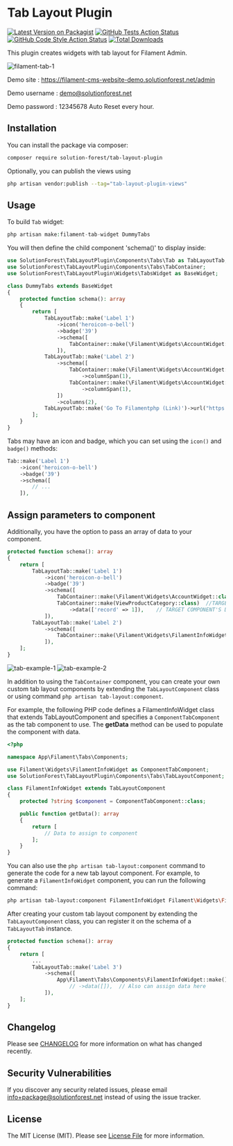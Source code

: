 # Tab Layout Plugin

[![Latest Version on Packagist](https://img.shields.io/packagist/v/solution-forest/tab-layout-plugin.svg?style=flat-square)](https://packagist.org/packages/solution-forest/tab-layout-plugin)
[![GitHub Tests Action Status](https://img.shields.io/github/workflow/status/solution-forest/tab-layout-plugin/run-tests?label=tests)](https://github.com/solution-forest/tab-layout-plugin/actions?query=workflow%3Arun-tests+branch%3Amain)
[![GitHub Code Style Action Status](https://img.shields.io/github/workflow/status/solution-forest/tab-layout-plugin/Check%20&%20fix%20styling?label=code%20style)](https://github.com/solution-forest/tab-layout-plugin/actions?query=workflow%3A"Check+%26+fix+styling"+branch%3Amain)
[![Total Downloads](https://img.shields.io/packagist/dt/solution-forest/tab-layout-plugin.svg?style=flat-square)](https://packagist.org/packages/solution-forest/tab-layout-plugin)

This plugin creates widgets with tab layout for Filament Admin.

![filament-tab-1](https://github.com/solutionforest/filament-tab-plugin/assets/68525320/0dd61497-1c22-474c-b74a-75700df51292)

Demo site : https://filament-cms-website-demo.solutionforest.net/admin

Demo username : demo@solutionforest.net

Demo password : 12345678 Auto Reset every hour.
## Installation

You can install the package via composer:

```bash
composer require solution-forest/tab-layout-plugin
```

Optionally, you can publish the views using

```bash
php artisan vendor:publish --tag="tab-layout-plugin-views"
```

## Usage

To build `Tab` widget: 
```php
php artisan make:filament-tab-widget DummyTabs
```

You will then define the child component 'schema()' to display inside:
```php
use SolutionForest\TabLayoutPlugin\Components\Tabs\Tab as TabLayoutTab;
use SolutionForest\TabLayoutPlugin\Components\Tabs\TabContainer;
use SolutionForest\TabLayoutPlugin\Widgets\TabsWidget as BaseWidget;

class DummyTabs extends BaseWidget
{
    protected function schema(): array
    {
        return [
            TabLayoutTab::make('Label 1')
                ->icon('heroicon-o-bell') 
                ->badge('39')
                ->schema([
                    TabContainer::make(\Filament\Widgets\AccountWidget::class)
                ]),
            TabLayoutTab::make('Label 2')
                ->schema([
                    TabContainer::make(\Filament\Widgets\AccountWidget::class)
                        ->columnSpan(1),
                    TabContainer::make(\Filament\Widgets\AccountWidget::class)
                        ->columnSpan(1),
                ])
                ->columns(2),
            TabLayoutTab::make('Go To Filamentphp (Link)')->url("https://filamentphp.com/", true),
        ];
    }
}
```

Tabs may have an icon and badge, which you can set using the `icon()` and `badge()` methods:
```php
Tab::make('Label 1')
    ->icon('heroicon-o-bell') 
    ->badge('39')
    ->schema([
        // ...
    ]),
```

## Assign parameters to component
Additionally, you have the option to pass an array of data to your component.
```php
protected function schema(): array
{
    return [
        TabLayoutTab::make('Label 1')
            ->icon('heroicon-o-bell')
            ->badge('39')
            ->schema([
                TabContainer::make(\Filament\Widgets\AccountWidget::class)
                TabContainer::make(ViewProductCategory::class)  //TARGET COMPONENT
                    ->data(['record' => 1]),    // TARGET COMPONENT'S DATA
            ]),
        TabLayoutTab::make('Label 2')
            ->schema([
                TabContainer::make(\Filament\Widgets\FilamentInfoWidget::class),
            ]),
    ];
}
```
![tab-example-1](https://github.com/solutionforest/filament-tab-plugin/assets/68525320/1061acbb-cfdf-422f-8c2f-1c0f709ecf7f)
![tab-example-2](https://github.com/solutionforest/filament-tab-plugin/assets/68525320/23898112-9d25-4260-bed1-081e679b8b68)


In addition to using the `TabContainer` component, you can create your own custom tab layout components by extending the `TabLayoutComponent` class or using command `php artisan tab-layout:component`.

For example, the following PHP code defines a FilamentInfoWidget class that extends TabLayoutComponent and specifies a `ComponentTabComponent` as the tab component to use. The **getData** method can be used to populate the component with data.
```php
<?php

namespace App\Filament\Tabs\Components;

use Filament\Widgets\FilamentInfoWidget as ComponentTabComponent;
use SolutionForest\TabLayoutPlugin\Components\Tabs\TabLayoutComponent;

class FilamentInfoWidget extends TabLayoutComponent
{
    protected ?string $component = ComponentTabComponent::class;

    public function getData(): array
    {
        return [
            // Data to assign to component
        ];
    }
}
```
You can also use the `php artisan tab-layout:component` command to generate the code for a new tab layout component. For example, to generate a `FilamentInfoWidget` component, you can run the following command:
```bash
php artisan tab-layout:component FilamentInfoWidget Filament\Widgets\FilamentInfoWidget
```

After creating your custom tab layout component by extending the `TabLayoutComponent` class, you can register it on the schema of a `TabLayoutTab` instance.
```php
protected function schema(): array
{
    return [
        ...
        TabLayoutTab::make('Label 3')
            ->schema([
                App\Filament\Tabs\Components\FilamentInfoWidget::make()
                    // ->data([]),  // Also can assign data here
            ]),
    ];
}
```


## Changelog

Please see [CHANGELOG](../../releases) for more information on what has changed recently.


## Security Vulnerabilities

If you discover any security related issues, please email info+package@solutionforest.net instead of using the issue tracker.


## License

The MIT License (MIT). Please see [License File](LICENSE.md) for more information.
